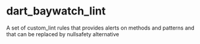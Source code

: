 # dart_baywatch_lint
A set of custom_lint rules that provides alerts on methods and patterns and that can be replaced by nullsafety alternative
